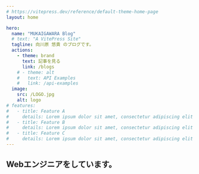```yaml
---
# https://vitepress.dev/reference/default-theme-home-page
layout: home

hero:
  name: "MUKAIGAWARA Blog"
  # text: "A VitePress Site"
  tagline: 向川原 悠貴 のブログです。
  actions:
    - theme: brand
      text: 記事を見る
      link: /blogs
    # - theme: alt
    #   text: API Examples
    #   link: /api-examples
  image:
    src: /LOGO.jpg
    alt: logo
# features:
#   - title: Feature A
#     details: Lorem ipsum dolor sit amet, consectetur adipiscing elit
#   - title: Feature B
#     details: Lorem ipsum dolor sit amet, consectetur adipiscing elit
#   - title: Feature C
#     details: Lorem ipsum dolor sit amet, consectetur adipiscing elit
---
```


## Webエンジニアをしています。

<style>
:root {
  --vp-home-hero-name-color: transparent;
  --vp-home-hero-name-background: -webkit-linear-gradient(120deg, #bd34fe 30%, #41d1ff);

  --vp-home-hero-image-background-image: linear-gradient(-45deg, #bd34fe 50%, #47caff 50%);
  /* --vp-home-hero-image-border-radius: 50%; TODO: 画像を円形にする方法を調べる */
  --vp-home-hero-image-filter: blur(44px);
}

@media (min-width: 640px) {
  :root {
    --vp-home-hero-image-filter: blur(56px);
  }
}

@media (min-width: 960px) {
  :root {
    --vp-home-hero-image-filter: blur(68px);
  }
}
</style>
